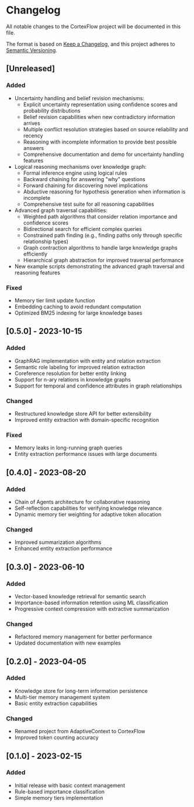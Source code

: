 # Changelog

All notable changes to the CortexFlow project will be documented in this file.

The format is based on [Keep a Changelog](https://keepachangelog.com/en/1.0.0/),
and this project adheres to [Semantic Versioning](https://semver.org/spec/v2.0.0.html).

## [Unreleased]

### Added
- Uncertainty handling and belief revision mechanisms:
  - Explicit uncertainty representation using confidence scores and probability distributions
  - Belief revision capabilities when new contradictory information arrives
  - Multiple conflict resolution strategies based on source reliability and recency
  - Reasoning with incomplete information to provide best possible answers
  - Comprehensive documentation and demo for uncertainty handling features
- Logical reasoning mechanisms over knowledge graph:
  - Formal inference engine using logical rules
  - Backward chaining for answering "why" questions
  - Forward chaining for discovering novel implications
  - Abductive reasoning for hypothesis generation when information is incomplete
  - Comprehensive test suite for all reasoning capabilities
- Advanced graph traversal capabilities:
  - Weighted path algorithms that consider relation importance and confidence scores
  - Bidirectional search for efficient complex queries
  - Constrained path finding (e.g., finding paths only through specific relationship types)
  - Graph contraction algorithms to handle large knowledge graphs efficiently
  - Hierarchical graph abstraction for improved traversal performance
- New example scripts demonstrating the advanced graph traversal and reasoning features

### Fixed
- Memory tier limit update function
- Embedding caching to avoid redundant computation
- Optimized BM25 indexing for large knowledge bases

## [0.5.0] - 2023-10-15

### Added
- GraphRAG implementation with entity and relation extraction
- Semantic role labeling for improved relation extraction
- Coreference resolution for better entity linking
- Support for n-ary relations in knowledge graphs
- Support for temporal and confidence attributes in graph relationships

### Changed
- Restructured knowledge store API for better extensibility
- Improved entity extraction with domain-specific recognition

### Fixed
- Memory leaks in long-running graph queries
- Entity extraction performance issues with large documents

## [0.4.0] - 2023-08-20

### Added
- Chain of Agents architecture for collaborative reasoning
- Self-reflection capabilities for verifying knowledge relevance
- Dynamic memory tier weighting for adaptive token allocation

### Changed
- Improved summarization algorithms
- Enhanced entity extraction performance

## [0.3.0] - 2023-06-10

### Added
- Vector-based knowledge retrieval for semantic search
- Importance-based information retention using ML classification
- Progressive context compression with extractive summarization

### Changed
- Refactored memory management for better performance
- Updated documentation with new examples

## [0.2.0] - 2023-04-05

### Added
- Knowledge store for long-term information persistence
- Multi-tier memory management system
- Basic entity extraction capabilities

### Changed
- Renamed project from AdaptiveContext to CortexFlow
- Improved token counting accuracy

## [0.1.0] - 2023-02-15

### Added
- Initial release with basic context management
- Rule-based importance classification
- Simple memory tiers implementation 